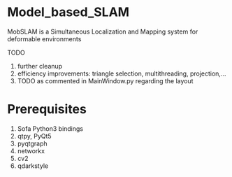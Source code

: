 # Model_based_SLAM
MobSLAM is a Simultaneous Localization and Mapping system for deformable environments

TODO
1. further cleanup
2. efficiency improvements: triangle selection, multithreading, projection,...
3. TODO as commented in MainWindow.py regarding the layout

# Prerequisites
1. Sofa Python3 bindings
2. qtpy, PyQt5
3. pyqtgraph
4. networkx 
5. cv2
6. qdarkstyle